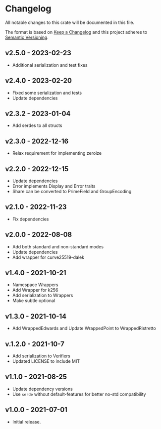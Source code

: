 # Changelog

All notable changes to this crate will be documented in this file.

The format is based on [Keep a Changelog](http://keepachangelog.com/en/1.0.0/)
and this project adheres to [Semantic Versioning](https://semver.org/spec/v2.0.0.html).

## v2.5.0 - 2023-02-23

- Additional serialization and test fixes

## v2.4.0 - 2023-02-20

- Fixed some serialization and tests
- Update dependencies

## v2.3.2 - 2023-01-04
- Add serdes to all structs

## v2.3.0 - 2022-12-16
- Relax requirement for implementing zeroize


## v2.2.0 - 2022-12-15
- Update dependencies
- Error implements Display and Error traits
- Share can be converted to PrimeField and GroupEncoding


## v2.1.0 - 2022-11-23
- Fix dependencies

## v2.0.0 - 2022-08-08

- Add both standard and non-standard modes
- Update dependencies
- Add wrapper for curve25519-dalek

## v1.4.0 - 2021-10-21

- Namespace Wrappers
- Add Wrapper for k256
- Add serialization to Wrappers
- Make subtle optional

## v1.3.0 - 2021-10-14

- Add WrappedEdwards and Update WrappedPoint to WrappedRistretto

## v.1.2.0 - 2021-10-7

- Add serialization to Verifiers
- Updated LICENSE to include MIT

## v1.1.0 - 2021-08-25

- Update dependency versions
- Use `serde` without default-features for better no-std compatibility

## v1.0.0 - 2021-07-01

- Initial release.
